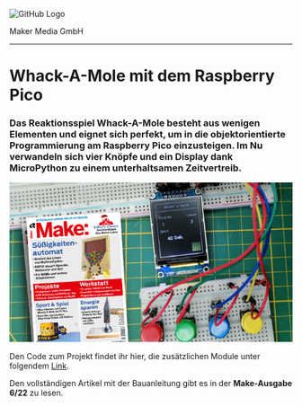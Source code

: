 ![GitHub Logo](http://www.heise.de/make/icons/make_logo.png)

Maker Media GmbH
*** 

# Whack-A-Mole mit dem Raspberry Pico

### Das Reaktionsspiel Whack-A-Mole besteht aus wenigen Elementen und eignet sich perfekt, um in die objektorientierte Programmierung am Raspberry Pico einzusteigen. Im Nu verwandeln sich vier Knöpfe und ein Display dank MicroPython zu einem unterhaltsamen Zeitvertreib.

![Picture](https://github.com/MakeMagazinDE/Whack-A-Mole/blob/main/whack_banner.png)

Den Code zum Projekt findet ihr hier, die zusätzlichen Module unter folgendem [Link](https://github.com/StefanDraeger/micropython-ili9341).

Den vollständigen Artikel mit der Bauanleitung gibt es in der <b>Make-Ausgabe 6/22</b> zu lesen.
